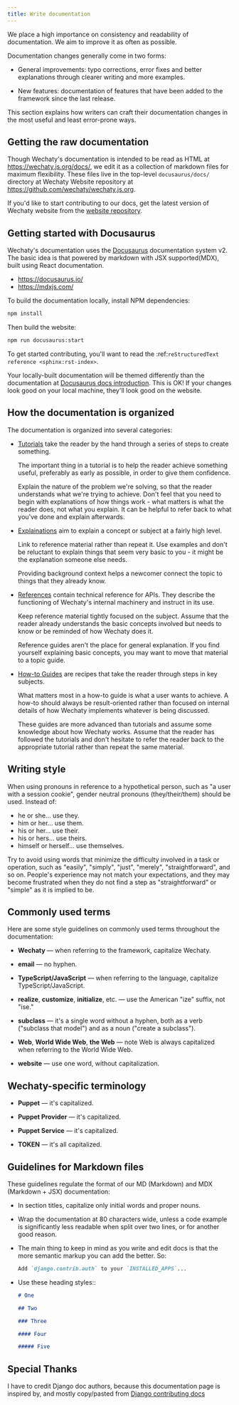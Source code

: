 ```yaml
---
title: Write documentation
---
```


We place a high importance on consistency and readability of documentation.
We aim to improve it as often as possible.

Documentation changes generally come in two forms:

- General improvements: typo corrections, error fixes and better
  explanations through clearer writing and more examples.

- New features: documentation of features that have been added to the
  framework since the last release.

This section explains how writers can craft their documentation changes
in the most useful and least error-prone ways.

## Getting the raw documentation

Though Wechaty's documentation is intended to be read as HTML at
<https://wechaty.js.org/docs/>, we edit it as a collection of markdown files for
maximum flexibility. These files live in the top-level `docusaurus/docs/`
directory at Wechaty Website repository at <https://github.com/wechaty/wechaty.js.org>.

If you'd like to start contributing to our docs, get the latest version of
Wechaty website from the [website repository](https://github.com/wechaty/wechaty.js.org).

## Getting started with Docusaurus

Wechaty's documentation uses the [Docusaurus](https://docusaurus.io/) documentation system v2.
The basic idea is that powered by markdown with JSX supported(MDX), built using React documentation.

- <https://docusaurus.io/>
- <https://mdxjs.com/>

To build the documentation locally, install NPM dependencies:

```sh
npm install
```

Then build the website:

```sh
npm run docusaurus:start
```

To get started contributing, you'll want to read the :ref:`reStructuredText reference <sphinx:rst-index>`.

Your locally-built documentation will be themed differently than the
documentation at [Docusaurus docs introduction](https://docusaurus.io/docs/docs-introduction).
This is OK! If your changes look good on your local machine, they'll look good
on the website.

## How the documentation is organized

The documentation is organized into several categories:

- [Tutorials](tutorials/overview.md) take the reader by the hand through a series
  of steps to create something.

  The important thing in a tutorial is to help the reader achieve something
  useful, preferably as early as possible, in order to give them confidence.

  Explain the nature of the problem we're solving, so that the reader
  understands what we're trying to achieve. Don't feel that you need to begin
  with explanations of how things work - what matters is what the reader does,
  not what you explain. It can be helpful to refer back to what you've done and
  explain afterwards.

- [Explainations](explainations/overview.mdx) aim to explain a concept or subject at a
  fairly high level.

  Link to reference material rather than repeat it. Use examples and don't be
  reluctant to explain things that seem very basic to you - it might be the
  explanation someone else needs.

  Providing background context helps a newcomer connect the topic to things
  that they already know.

- [References](references/overview.mdx) contain technical reference for APIs.
  They describe the functioning of Wechaty's internal machinery and instruct in
  its use.

  Keep reference material tightly focused on the subject. Assume that the
  reader already understands the basic concepts involved but needs to know or
  be reminded of how Wechaty does it.

  Reference guides aren't the place for general explanation. If you find
  yourself explaining basic concepts, you may want to move that material to a
  topic guide.

- [How-to Guides](howto/overview.mdx) are recipes that take the reader through
  steps in key subjects.

  What matters most in a how-to guide is what a user wants to achieve.
  A how-to should always be result-oriented rather than focused on internal
  details of how Wechaty implements whatever is being discussed.

  These guides are more advanced than tutorials and assume some knowledge about
  how Wechaty works. Assume that the reader has followed the tutorials and don't
  hesitate to refer the reader back to the appropriate tutorial rather than
  repeat the same material.

## Writing style

When using pronouns in reference to a hypothetical person, such as "a user with
a session cookie", gender neutral pronouns (they/their/them) should be used.
Instead of:

- he or she... use they.
- him or her... use them.
- his or her... use their.
- his or hers... use theirs.
- himself or herself... use themselves.

Try to avoid using words that minimize the difficulty involved in a task or
operation, such as "easily", "simply", "just", "merely", "straightforward", and
so on. People's experience may not match your expectations, and they may become
frustrated when they do not find a step as "straightforward" or "simple" as it
is implied to be.

## Commonly used terms

Here are some style guidelines on commonly used terms throughout the
documentation:

- **Wechaty** &mdash; when referring to the framework, capitalize Wechaty.

- **email** &mdash; no hyphen.

- **TypeScript/JavaScript** &mdash; when referring to the language, capitalize TypeScript/JavaScript.

- **realize**, **customize**, **initialize**, etc. &mdash; use the American
  "ize" suffix, not "ise."

- **subclass** &mdash; it's a single word without a hyphen, both as a verb
  ("subclass that model") and as a noun ("create a subclass").

- **Web**, **World Wide Web**, **the Web** &mdash; note Web is always
  capitalized when referring to the World Wide Web.

- **website** &mdash; use one word, without capitalization.

## Wechaty-specific terminology

- **Puppet** &mdash; it's capitalized.

- **Puppet Provider** &mdash; it's capitalized.

- **Puppet Service** &mdash; it's capitalized.

- **TOKEN** &mdash; it's all capitalized.

## Guidelines for Markdown files

These guidelines regulate the format of our MD (Markdown) and MDX (Markdown + JSX)
documentation:

- In section titles, capitalize only initial words and proper nouns.

- Wrap the documentation at 80 characters wide, unless a code example
  is significantly less readable when split over two lines, or for another
  good reason.

- The main thing to keep in mind as you write and edit docs is that the
  more semantic markup you can add the better. So:

  ```md
  Add `django.contrib.auth` to your `INSTALLED_APPS`...
  ```

- Use these heading styles::

  ```md
  # One

  ## Two

  ### Three

  #### Four

  ##### Five
  ```

## Special Thanks

I have to credit Django doc authors, because this documentation page is inspired by, and mostly copy/pasted from [Django contributing docs](https://github.com/django/django/blob/main/docs/internals/contributing/writing-documentation.txt)
